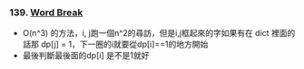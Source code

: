 ### 139. [Word Break](https://leetcode.com/problems/word-break/)
- O(n^3) 的方法，i, j跑一個n^2的尋訪，但是i,j框起來的字如果有在 dict 裡面的話那 dp[j] = 1，下一圈的i就要從dp[i]==1的地方開始
- 最後判斷最後面的dp[i] 是不是1就好